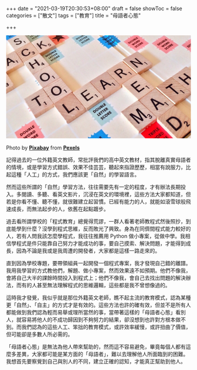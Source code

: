 +++
date = "2021-03-19T20:30:53+08:00"
draft = false
showToc = false
categories = ["散文"]
tags = ["教育"]
title = "母語者心態"

+++

![](./cover.jpg)

Photo by **[Pixabay](https://www.pexels.com/@pixabay?utm_content=attributionCopyText&utm_medium=referral&utm_source=pexels)** from **[Pexels](https://www.pexels.com/photo/text-on-shelf-256417/?utm_content=attributionCopyText&utm_medium=referral&utm_source=pexels)**

記得過去的一位外籍英文教師，常批評我們的高中英文教材，指其脫離真實母語者的情境，或是學習方式錯誤、效果不佳芸芸，聽起來指證歷歷，相當有說服力，比起這種「人工」的方式，我們應該更「自然」的學習語言。

然而這些所謂的「自然」學習方法，往往需要先有一定的程度，才有辦法長期投入。多閱讀、多聽、看英文影片，沉浸在英文的環境裡，這些方法大家都知道，但若是你看不懂、聽不懂，就很難建立起習慣。已經有能力的人，就能如滾雪球般飛速成長，而無法起步的人，依舊在起點踱步。

過去看所謂學校的「程式教育」總覺得荒謬，一群人看著老師教程式然後照抄，到底能學到什麼？沒學到程式思維，反而敗光了興致。身為在同儕間程式能力較好的人，若有人問我該怎麼學程式，我往往推薦用 Python 做小專案，從做中學。我相信學程式是件只能靠自己努力才能成功的事，要自己摸索、解決問題，才能得到成長，因為不論是我或是我周遭的開發者，大家都是這樣一路走來的。

直到因為學校專題，要帶領組員一起開發一個程式專案，我才發現自己錯的離譜。我用我學習的方式教他們，解題、做小專案，然而效果遠不如預期。他們不像我，會將自己大半的課餘時間投入到程式上；他們不像我，會自己去找出問題的解決辦法，而有的人甚至無法理解程式的思維邏輯，這些都是我不曾想像過的。

這時我才發覺，我似乎就是那位外籍英文老師，瞧不起主流的教育模式，認為某種更「自然」、「自主」的方式才是有效的。這些方法也許的確有效，但並不是所有人都能做到我們認為輕而易舉或理所當然的事，當帶著這樣的「母語者心態」看別人，就容易將他人的不成功歸因到不夠努力的結果，卻沒想到也許對方根本做不到。而我們認為的這些人工、笨拙的教育模式，或許效率緩慢，或許扭曲了價值，但可能卻是多數人所必需的。

「母語者心態」是無法為他人帶來幫助的，然而這不容易避免，畢竟每個人都有這麼多差異，大家都可能是某方面的「母語者」，難以去理解他人所面臨到的困難。我想首先要察覺到自己與別人的不同，建立正確的認知，才能真正幫助到他人。

